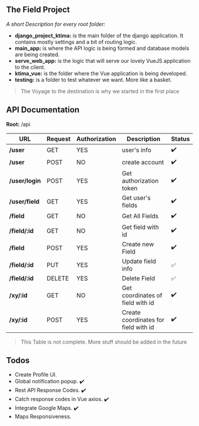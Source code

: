 ## The Field Project
*A short Description for every root folder:*

 - **django_project_ktima:**  is the main folder of the django application. It contains mostly settings and a bit of routing logic.
 - **main_app:**  is where the API logic is being formed and database models are being created.
 - **serve_web_app:** is the logic that will serve our lovely VueJS application to the client.
 - **ktima_vue:** is the folder where the Vue application is being developed.
 - **testing:** is a folder to test whatever we want.  More like a basket.

>The Voyage to the destination is why we started in the first place

## **API Documentation**

**Root:**  /api

 URL | Request | Authorization| Description|Status
|--|--|--|--|--|
| **/user** | GET | YES|  user's info| :heavy_check_mark:|
| **/user**|POST| NO| create account|:heavy_check_mark:|
|**/user/login**| POST|YES|Get authorization token|:heavy_check_mark:|
| **/user/field** |GET |YES|Get user's fields|:heavy_check_mark:
|**/field**|GET|NO|Get All Fields|:heavy_check_mark:
|**/field/:id**|GET|NO|Get field with id|:heavy_check_mark:
|**/field**| POST| YES |Create new Field|:heavy_check_mark:
|**/field/:id**|PUT|YES|Update field info|:white_check_mark:
|**/field/:id**|DELETE|YES|Delete Field|:white_check_mark:
| **/xy/:id**|GET|NO|Get coordinates of field with id|:heavy_check_mark:
|**/xy/:id**|POST|YES|Create coordinates for field with id|:heavy_check_mark:


>This Table is not complete. More stuff should be added in the future

## **Todos**

 - Create Profile UI.
 - Global notification popup. :heavy_check_mark:
 - Rest API Response Codes. :heavy_check_mark:
 - Catch response codes in Vue axios. :heavy_check_mark:
 - Integrate Google Maps. :heavy_check_mark:
 - Maps Responsiveness.

